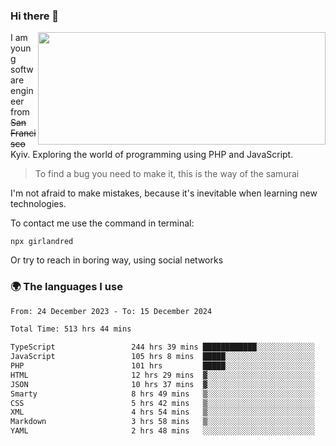 ### Hi there 👋  

<img align='right' src="https://github-readme-stats.vercel.app/api?username=girlandred&count_private=true&show_icons=true&include_all_commits=true&hide_rank=true&hide_title=true&theme=buefy&card_width=300" width=460 height=180>


I am young software engineer from ~~San Francisco~~ Kyiv. Exploring the world of programming using PHP and JavaScript.


> To find a bug you need to make it, this is the way of the samurai



I'm not afraid to make mistakes, because it's inevitable when learning new technologies.

To contact me use the command in terminal:

```
npx girlandred
```

Or try to reach in boring way, using social networks


### 🌍 The languages I use

<!--START_SECTION:waka-->

```txt
From: 24 December 2023 - To: 15 December 2024

Total Time: 513 hrs 44 mins

TypeScript                 244 hrs 39 mins ████████████░░░░░░░░░░░░░   47.61 %
JavaScript                 105 hrs 8 mins  █████░░░░░░░░░░░░░░░░░░░░   20.46 %
PHP                        101 hrs         █████░░░░░░░░░░░░░░░░░░░░   19.66 %
HTML                       12 hrs 29 mins  ▓░░░░░░░░░░░░░░░░░░░░░░░░   02.43 %
JSON                       10 hrs 37 mins  ▓░░░░░░░░░░░░░░░░░░░░░░░░   02.07 %
Smarty                     8 hrs 49 mins   ▒░░░░░░░░░░░░░░░░░░░░░░░░   01.72 %
CSS                        5 hrs 42 mins   ▒░░░░░░░░░░░░░░░░░░░░░░░░   01.11 %
XML                        4 hrs 54 mins   ▒░░░░░░░░░░░░░░░░░░░░░░░░   00.96 %
Markdown                   3 hrs 58 mins   ▒░░░░░░░░░░░░░░░░░░░░░░░░   00.77 %
YAML                       2 hrs 48 mins   ░░░░░░░░░░░░░░░░░░░░░░░░░   00.55 %
```

<!--END_SECTION:waka-->
